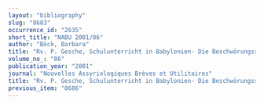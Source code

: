 ```yaml
---
layout: "bibliography"
slug: "8683"
occurrence_id: "2635"
short_title: "NABU 2001/86"
author: "Böck, Barbara"
title: "Rv. P. Gesche, Schulunterricht in Babylonien- Die Beschwörungsserie Muššu'u, \"Einreibung\""
volume_no_: "86"
publication_year: "2001"
journal: "Nouvelles Assyriologiques Brèves et Utilitaires"
title: "Rv. P. Gesche, Schulunterricht in Babylonien- Die Beschwörungsserie Muššu'u, \"Einreibung\""
previous_item: "8686"
---
```

